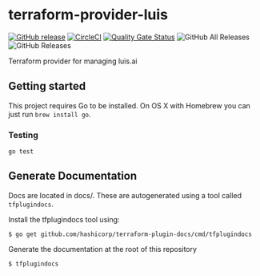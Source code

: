 # terraform-provider-luis
[![GitHub release](https://img.shields.io/github/release/BESTSELLER/terraform-provider-luis.svg)](https://github.com/BESTSELLER/terraform-provider-luis/releases/)
[![CircleCI](https://circleci.com/gh/BESTSELLER/terraform-provider-luis.svg?style=svg)](https://circleci.com/gh/BESTSELLER/terraform-provider-luis)
[![Quality Gate Status](https://sonarcloud.io/api/project_badges/measure?project=BESTSELLER_terraform-provider-luis&metric=alert_status)](https://sonarcloud.io/dashboard?id=BESTSELLER_terraform-provider-luis)
![GitHub All Releases](https://img.shields.io/github/downloads/bestseller/terraform-provider-luis/total)
![GitHub Releases](https://img.shields.io/github/downloads/BESTSELLER/terraform-provider-luis/latest/total)

Terraform provider for managing luis.ai

## Getting started

This project requires Go to be installed. On OS X with Homebrew you can just run `brew install go`.

### Testing

`go test`


## Generate Documentation

Docs are located in docs/.  These are autogenerated using a tool called `tfplugindocs`.

Install the tfplugindocs tool using:

```
$ go get github.com/hashicorp/terraform-plugin-docs/cmd/tfplugindocs
```

Generate the documentation at the root of this repository

```
$ tfplugindocs
```

